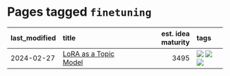 # Pages tagged `finetuning`

|last_modified|title|est. idea maturity|tags
|:---|:---|---:|:---|
|2024-02-27|[LoRA as a Topic Model](../lora_lda.md)|3495|[![](https://img.shields.io/badge/tag-experimental-496a1)](../tags/experimental.md) [![](https://img.shields.io/badge/tag-finetuning-e839f4)](../tags/finetuning.md) [![](https://img.shields.io/badge/tag-nlp-b08442)](../tags/nlp.md)|